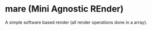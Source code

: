 # mare (Mini Agnostic REnder)

A simple software based render (all render operations done in a array).
